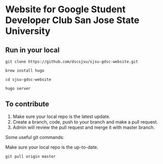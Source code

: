 # Website for Google Student Developer Club San Jose State University


## Run in your local

```
git clone https://github.com/dscsjsu/sjsu-gdsc-website.git 
```

```
brew install hugo
```
```
cd sjsu-gdsc-website
```


```
hugo server
```


## To contribute

1. Make sure your local repo is the latest update.
2. Create a branch, code, push to your branch and make a pull request. 
3. Admin will review the pull request and merge it with master branch. 

Some useful git commands:


Make sure your local repo is the up-to-date.
```
git pull origin master
```


